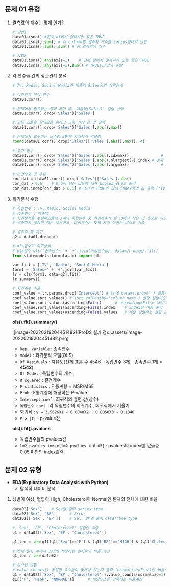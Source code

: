 ## 문제 01 유형

1. 결측값의 개수는 몇개 인가?

   ```python
   # 방법1
   data01.isna() #전체 df에서 결측치인 값은 TRUE
   data01.isna().sum() # 각 column별 결측치 개수를 series형태로 반환
   data01.isna().sum().sum() # 총 결측치의 개수
   
   # 방법2
   data01.isna().any(axis=1)	# 전체 행에서 결측치가 있는 행은 TRUE
   data01.isna().any(axis=1).sum() # TRUE(1)값의 총합
   ```

2. 각 변수들 간의 상관관계 분석

   ```python
   # TV, Radio, Social Media과 매출액 Sales와의 상관관계
   
   # 상관관계 분석 함수
   data01.corr()
   
   # 문제에서 필요없는 행과 제거 후 '매출액(Sales)' 컬럼 선택
   data01.corr().drop('Sales')['Sales']
   
   # 모든 값들을 절대값을 취하고 그중 가장 큰 값 선택
   data01.corr().drop('Sales')['Sales'].abs().max()
   
   # 문제에서 요구하는 소수점 5번째 자리에서 반올림
   round(data01.corr().drop('Sales')['Sales'].abs().max(), 4)
   
   # 추가 함수
   data01.corr().drop('Sales')['Sales'].abs().idxmax()				# max값의 index행의 값
   data01.corr().drop('Sales')['Sales'].abs().nlargest(2).index	# 상위 2개의 값
   data01.corr().drop('Sales')['Sales'].abs().argmax()				# max값의 위치
   
   # 조건으로 값 추출
   cor_dat = data01.corr().drop('Sales')['Sales'].abs()
   cor_dat > 0.6	# 0.6이 넘는 값들에 대해 boolean형태로 출력
   cor_dat.index[cor_dat > 0.6]	# 조건이 TRUE인 값의 index행의 값 출력 ['TV', 'Radio']
   ```

3. 회귀분석 수행

   ```python
   # 독립변수 : TV, Radio, Social Media
   # 종속변수 : 매출액
   # 회귀분석을 수행하였을때 3개의 독립변수 중 회귀계수가 큰 것에서 작은 것 순으로 기술
   # 결측치가 포함된 행은 제거하고, 회귀계수는 넷째 자리 이하는 버리고 기술
   
   # 결측치 행 제거
   q2 = data01.dropna()
   
   # ols함수로 회귀분석
   # ols함수 ols('종속변수~' + '+'.join(독립변수들), data=df_name).fit()
   from statemodels.formula.api import ols
   
   var_list = ['TV', 'Radio', 'Social Media']
   form1 = 'Sales~' + '+'.join(var_list)
   lr = ols(form1, data=q2).fit()
   lr.summary()
   
   # 회귀계수 추출
   coef_value = lr.params.drop('Intercept')	# lr에 params.drop('') 를통해 불필요한 행 제거
   coef_value.sort_values()	# sort_values(by='column_name') 설정 컬럼기준으로 오름차순
   coef_value.sort_values(ascending=False)		# ascending=False 내림차순 정렬
   coef_value.sort_values(ascending=False).index	# index행 이름 출력
   coef_value.sort_values(ascending=False).values	# 해당 정렬하는 컬럼 값 출력
   ```

   **ols().fit().summary()**

   ![image-20220219204451482](ProDS 실기 정리.assets/image-20220219204451482.png)

   - `Dep. Variable` : 종속변수
   - `Model` : 회귀분석 모델(OLS)
   - `Df Residuals` : 자유도(전체 표본 수 4546 - 독립변수 3개 - 종속변수 1개 = **4542**)
   - `Df Model` : 독립변수의 개수
   - `R squared` : 결정계수
   - `F-statistics` : F 통계량 = MSR/MSE
   - `Prob` : F통계량에 해당하는 P-value
   - `Intercept coef` : 회귀식의 절편 값(상수)
   - `독립변수 coef` : 각 독립변수의 회귀계수, 회귀식에서 기울기
   - 회귀식 : `y = 3.5626X1 - 0.0040X2 + 0.0050X3 - 0.1340`
   - `P > |t|` : p-value값

   **ols().fit().pvalues**

   - 독립변수들의 pvalues값
   - `lm2.pvalues.index[lm2.pvalues < 0.05]` : pvalues의 index행 값들중 0.05 미만인 index출력



## 문제 02 유형

- **EDA(Exploratory Data Analysis with Python)**
  - 탐색적 데이터 분석

1. 성별이 여성, 혈압이 High, Cholesterol이 Normal인 환자의 전체에 대한 비율

   ```python
   data02['Sex']	# Sex열 출력 series type
   data02['Sex', 'BP']		# Error
   data02[['Sex', 'BP']]	# Sex, BP열 출력 dataframe type
   
   # 'Sex', 'BP', 'Cholesterol' 컬럼만 추출
   q1 = data02[['Sex', 'BP', 'Cholesterol']]
   
   q1_len = len(q1[(q1['Sex']=='F') & (q1['BP']=='HIGH') & (q1['Cholesterol']=='NORMAL')])
   
   # 전체 환자 수에서 조건에 해당하는 환자수의 비율 계산
   q1_len / len(data02)
   
   # 강사님 방법
   # value_counts() 동일한 요소들이 몇개나 있는지 출력 (normalize=True)면 비율로 계산
   q1 = data02[['Sex', 'BP', 'Cholesterol']].value_counts(normalize=1)
   q1[('F', 'HIGH', 'NORMAL')]		# 해당요소를 만족하는 비율계산
   ```

   